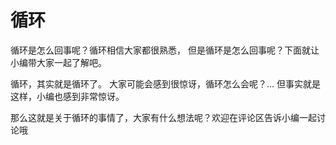 # 循环

循环是怎么回事呢？循环相信大家都很熟悉， 但是循环是怎么回事呢？下面就让小编带大家一起了解吧。

循环，其实就是循环了。 大家可能会感到很惊讶，循环怎么会呢？... 但事实就是这样，小编也感到非常惊讶。

那么这就是关于循环的事情了，大家有什么想法呢？欢迎在评论区告诉小编一起讨论哦